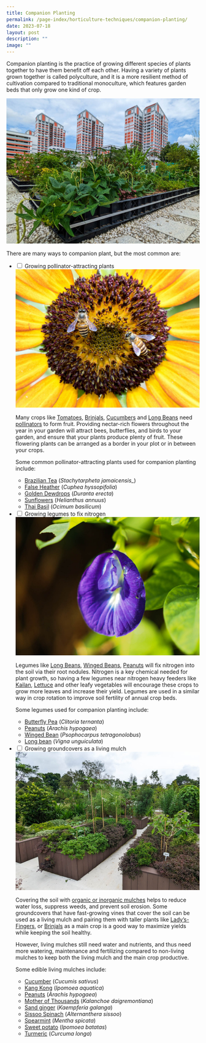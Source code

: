 ```yaml
---
title: Companion Planting
permalink: /page-index/horticulture-techniques/companion-planting/
date: 2023-07-18
layout: post
description: ""
image: ""
---
```

<section>
	<p>Companion planting is the practice of growing different species of plants together to have them benefit off each other. Having a variety of plants grown together is called polyculture, and it is a more resilient method of cultivation compared to traditional monoculture, which features garden beds that only grow one kind of crop.</p>
	<img title="A planter bed on a rooftop growing a variety of companion plants. Photo by Jacqueline Chua." src="/images/Garden%20design/BishanEastZone6_JacChua%20(2).jpg">
	<p>There are many ways to companion plant, but the most common are:</p>
<ul class="jekyllcodex_accordion">
	<li><input type="checkbox" id="accordion1">
		<label for="accordion1">Growing pollinator-attracting plants</label><div>	
	<img title="Asian Honey Bees visiting a sunflower. Photo by Zestin Soh." src="/images/Biodiversity/bee_apiscerana_zestinsoh.jpg">
	<p>Many crops like <a href="/page-index/edible-plants/tomato/">Tomatoes</a>, <a href="/page-index/edible-plants/brinjal/">Brinjals</a>, <a href="/page-index/edible-plants/cucumber/">Cucumbers</a> and <a href="/page-index/edible-plants/long-bean/">Long Beans</a> need <a href="/page-index/biodiversity/pollinators/">pollinators</a> to form fruit. Providing nectar-rich flowers throughout the year in your garden will attract bees, butterflies, and birds to your garden, and ensure that your plants produce plenty of fruit. These flowering plants can be arranged as a border in your plot  or in between your crops.</p>
	<p>Some common pollinator-attracting plants used for companion planting include:</p>
	<ul>
		<li><a href="/page-index/ornamental-plants/brazilian-tea/">Brazilian Tea</a> (<em>Stachytarpheta jamaicensis_</em>)</li>
		<li><a href="/page-index/ornamental-plants/false-heather/">False Heather</a> (<em>Cuphea hyssopifolia</em>)</li>
		<li><a href="/page-index/ornamental-plants/golden-dewdrop/">Golden Dewdrops</a> (<em>Duranta erecta</em>)</li>
		<li><a href="/page-index/ornamental-plants/sunflower/">Sunflowers</a> (<em>Helianthus annuus</em>)</li>
		<li><a href="/page-index/ornamental-plants/thai-basil/">Thai Basil</a> (<em>Ocimum basilicum</em>)</li>
		</ul>
</div></li>
	<li><input type="checkbox" id="accordion2">
		<label for="accordion2">Growing legumes to fix nitrogen</label><div>
	<img title="Butterfly peas are an easy legume to grow, and produce edible flowers. Photo by Jacqueline Chua." src="/images/Plants/BluePeaFlower_JacChua%20(2).jpg">
	<p>Legumes like <a href="/page-index/edible-plants/long-bean/">Long Beans</a>, <a href="/page-index/edible-plants/winged-bean/">Winged Beans</a>, <a href="/page-index/edible-plants/peanut/">Peanuts</a> will fix nitrogen into the soil via their root nodules. Nitrogen is a key chemical needed for plant growth, so having a few legumes near nitrogen heavy feeders like <a href="/page-index/edible-plants/kailan/">Kailan</a>, <a href="/page-index/edible-plants/lettuce/">Lettuce</a> and other leafy vegetables will encourage these crops to grow more leaves and increase their yield. Legumes are used in a similar way in crop rotation to improve soil fertility of annual crop beds.  </p>
	<p>Some legumes used for companion planting include:</p>
	<ul>
		<li><a href="/page-index/edible-plants/butterfly-pea/">Butterfly Pea</a> (<em>Clitoria ternanta</em>)</li>
		<li><a href="">Peanuts</a> (<em>Arachis hypogaea</em>)</li>
		<li><a href="">Winged Bean</a> (<em>Psophocarpus tetragonolobus</em>)</li>
		<li><a href="">Long bean</a> (<em>Vigna unguiculata</em>)</li>
	</ul>
</div></li>
	<li><input type="checkbox" id="accordion3">
		<label for="accordion3">Growing groundcovers as a living mulch</label><div>
	<img src="/images/Hardscapes/PXL_20230225_024644403.jpg" title="Alternanthera plants being used as living mulch. Photo by Jacqueline Chua">
	<p>Covering the soil with <a href="/page-index/horticulture-techniques/mulching/">organic or inorganic mulches</a> helps to reduce water loss, suppress weeds, and prevent soil erosion. Some groundcovers that have fast-growing vines that cover the soil can be used as a living mulch and pairing them with taller plants like <a href="/page-index/edible-plants/ladys-finger/">Lady’s-Fingers</a>, or <a href="/page-index/edible-plants/brinjal/">Brinjals</a> as a main crop is a good way to maximize yields while keeping the soil healthy.</p>  
	<p>However, living mulches still need water and nutrients, and thus need more watering, maintenance and fertilizing compared to non-living mulches to keep both the living mulch and the main crop productive.</p> 
	<p>Some edible living mulches include:</p>
	<ul>
		<li><a href="/page-index/edible-plants/cucumber/">Cucumber</a> (<em>Cucumis sativus</em>)</li>
		<li><a href="/page-index/edible-plants/kang-kong">Kang Kong</a> (<em>Ipomoea aquatica</em>)</li>
		<li><a href="">Peanuts</a> (<em>Arachis hypogaea</em>)</li>
		<li><a href="/page-index/ornamental-plants/mother-of-thousands/">Mother of Thousands</a> (<em>Kalanchoe daigremontiana</em>)</li>
		<li><a href="/page-index/edible-plants/sand-ginger/">Sand ginger</a> (<em>Kaempferia galanga</em>)</li>
		<li><a href="/page-index/edible-plants/sissoo-spinach/">Sissoo Spinach</a> (<em>Alternanthera sissoo</em>)</li>
		<li><a href="/page-index/edible-plants/spearmint/">Spearmint</a> (<em>Mentha spicata</em>)</li>
		<li><a href="/page-index/edible-plants/sweet-potato/">Sweet potato</a> (<em>Ipomoea batatas</em>)</li>
		<li><a href="/page-index/edible-plants/turmeric">Turmeric</a> (<em>Curcuma longa</em>)</li>
	</ul>
		</div></li>
	</ul>
</section>